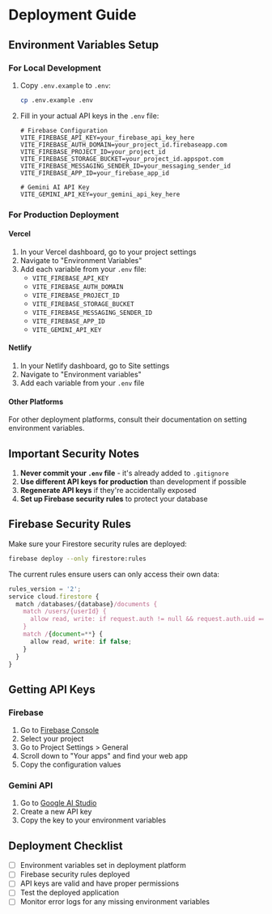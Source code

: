 # Deployment Guide

## Environment Variables Setup

### For Local Development
1. Copy `.env.example` to `.env`:
   ```bash
   cp .env.example .env
   ```

2. Fill in your actual API keys in the `.env` file:
   ```env
   # Firebase Configuration
   VITE_FIREBASE_API_KEY=your_firebase_api_key_here
   VITE_FIREBASE_AUTH_DOMAIN=your_project_id.firebaseapp.com
   VITE_FIREBASE_PROJECT_ID=your_project_id
   VITE_FIREBASE_STORAGE_BUCKET=your_project_id.appspot.com
   VITE_FIREBASE_MESSAGING_SENDER_ID=your_messaging_sender_id
   VITE_FIREBASE_APP_ID=your_firebase_app_id

   # Gemini AI API Key
   VITE_GEMINI_API_KEY=your_gemini_api_key_here
   ```

### For Production Deployment

#### Vercel
1. In your Vercel dashboard, go to your project settings
2. Navigate to "Environment Variables"
3. Add each variable from your `.env` file:
   - `VITE_FIREBASE_API_KEY`
   - `VITE_FIREBASE_AUTH_DOMAIN`
   - `VITE_FIREBASE_PROJECT_ID`
   - `VITE_FIREBASE_STORAGE_BUCKET`
   - `VITE_FIREBASE_MESSAGING_SENDER_ID`
   - `VITE_FIREBASE_APP_ID`
   - `VITE_GEMINI_API_KEY`

#### Netlify
1. In your Netlify dashboard, go to Site settings
2. Navigate to "Environment variables"
3. Add each variable from your `.env` file

#### Other Platforms
For other deployment platforms, consult their documentation on setting environment variables.

## Important Security Notes

1. **Never commit your `.env` file** - it's already added to `.gitignore`
2. **Use different API keys for production** than development if possible
3. **Regenerate API keys** if they're accidentally exposed
4. **Set up Firebase security rules** to protect your database

## Firebase Security Rules

Make sure your Firestore security rules are deployed:

```bash
firebase deploy --only firestore:rules
```

The current rules ensure users can only access their own data:
```javascript
rules_version = '2';
service cloud.firestore {
  match /databases/{database}/documents {
    match /users/{userId} {
      allow read, write: if request.auth != null && request.auth.uid == userId;
    }
    match /{document=**} {
      allow read, write: if false;
    }
  }
}
```

## Getting API Keys

### Firebase
1. Go to [Firebase Console](https://console.firebase.google.com/)
2. Select your project
3. Go to Project Settings > General
4. Scroll down to "Your apps" and find your web app
5. Copy the configuration values

### Gemini API
1. Go to [Google AI Studio](https://makersuite.google.com/app/apikey)
2. Create a new API key
3. Copy the key to your environment variables

## Deployment Checklist

- [ ] Environment variables set in deployment platform
- [ ] Firebase security rules deployed
- [ ] API keys are valid and have proper permissions
- [ ] Test the deployed application
- [ ] Monitor error logs for any missing environment variables
